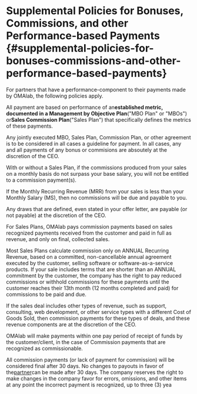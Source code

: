 # Supplemental Policies for Bonuses, Commissions, and other Performance-based Payments {#supplemental-policies-for-bonuses-commissions-and-other-performance-based-payments}

For partners that have a performance-component to their payments made by OMAlab, the following policies apply.

All payment are based on performance of an**established metric, documented in a Management by Objective Plan**\("MBO Plan" or "MBOs"\) or**Sales Commission Plan**\("Sales Plan"\) that specifically defines the metrics of these payments.

Any jointly executed MBO, Sales Plan, Commission Plan, or other agreement is to be considered in all cases a guideline for payment. In all cases, any and all payments of any bonus or commisions are absoutely at the discretion of the CEO.

With or without a Sales Plan, if the commissions produced from your sales on a monthly basis do not surpass your base salary, you will not be entitled to a commission payment\(s\).

If the Monthly Recurring Revenue \(MRR\) from your sales is less than your Monthly Salary \(MS\), then no commissions will be due and payable to you.

Any draws that are defined, even stated in your offer letter, are payable \(or not payable\) at the discretion of the CEO.

For Sales Plans, OMAlab pays commission payments based on sales recognized payments received from the customer and paid in full as revenue, and only on final, collected sales.

Most Sales Plans calculate commission only on ANNUAL Recurring Revenue, based on a committed, non-cancellable annual agreement executed by the customer, selling software or software-as-a-service products. If your sale includes terms that are shorter than an ANNUAL commitment by the customer, the company has the right to pay reduced commissions or withhold commissions for these payments until the customer reaches their 13th month \(12 months completed and paid\) for commissions to be paid and due.

If the sales deal includes other types of revenue, such as support, consulting, web development, or other service types with a different Cost of Goods Sold, then commission payments for these types of deals, and these revenue components are at the discretion of the CEO.

OMAlab will make payments within one pay period of receipt of funds by the customer/client, in the case of Commission payments that are recognized as commissionable.

All commission payments \(or lack of payment for commission\) will be considered final after 30 days. No changes to payouts in favor of the[partner](https://omalab.gitbooks.io/omalab-guide/content/GLOSSARY.html#partner)can be made after 30 days. The company reserves the right to make changes in the company favor for errors, omissions, and other items at any point the incorrect payment is recognized, up to three \(3\) yea

